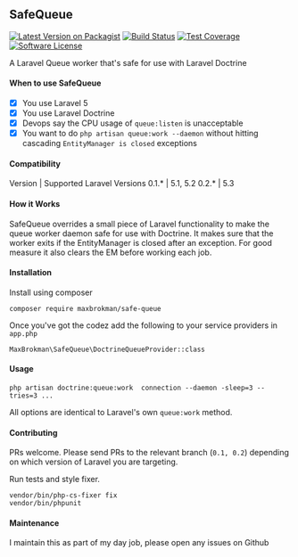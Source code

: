 ## SafeQueue

[![Latest Version on Packagist](https://img.shields.io/packagist/v/maxbrokman/safe-queue.svg?style=flat-square)](https://packagist.org/packages/maxbrokman/safe-queue)
[![Build Status](https://img.shields.io/travis/maxbrokman/SafeQueue.svg?maxAge=2592000&style=flat-square)](https://travis-ci.org/maxbrokman/SafeQueue)
[![Test Coverage](https://img.shields.io/coveralls/maxbrokman/SafeQueue.svg?maxAge=2592000&style=flat-square)](https://coveralls.io/github/maxbrokman/SafeQueue)
[![Software License](https://img.shields.io/badge/license-MIT-brightgreen.svg?style=flat-square)](LICENSE)

A Laravel Queue worker that's safe for use with Laravel Doctrine

#### When to use SafeQueue

- [x] You use Laravel 5
- [x] You use Laravel Doctrine
- [x] Devops say the CPU usage of `queue:listen` is unacceptable
- [x] You want to do `php artisan queue:work --daemon` without hitting cascading `EntityManager is closed` exceptions

#### Compatibility

Version | Supported Laravel Versions
0.1.* | 5.1, 5.2
0.2.* | 5.3

#### How it Works

SafeQueue overrides a small piece of Laravel functionality to make the queue worker daemon safe for use with Doctrine.
It makes sure that the worker exits if the EntityManager is closed after an exception. For good measure it also clears the EM
before working each job.

#### Installation

Install using composer

```
composer require maxbrokman/safe-queue
```

Once you've got the codez add the following to your service providers in `app.php`

```
MaxBrokman\SafeQueue\DoctrineQueueProvider::class
```

#### Usage

```
php artisan doctrine:queue:work  connection --daemon -sleep=3 --tries=3 ...
```

All options are identical to Laravel's own `queue:work` method.

#### Contributing

PRs welcome. Please send PRs to the relevant branch (`0.1, 0.2`) depending on which version of Laravel you are targeting.

Run tests and style fixer.

```
vendor/bin/php-cs-fixer fix
vendor/bin/phpunit
```

#### Maintenance

I maintain this as part of my day job, please open any issues on Github

